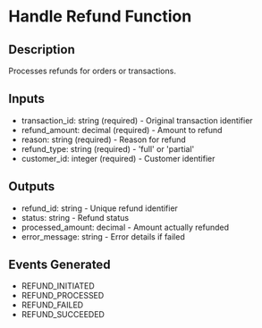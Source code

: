 # Handle Refund Function

## Description
Processes refunds for orders or transactions.

## Inputs
- transaction_id: string (required) - Original transaction identifier
- refund_amount: decimal (required) - Amount to refund
- reason: string (required) - Reason for refund
- refund_type: string (required) - 'full' or 'partial'
- customer_id: integer (required) - Customer identifier

## Outputs
- refund_id: string - Unique refund identifier
- status: string - Refund status
- processed_amount: decimal - Amount actually refunded
- error_message: string - Error details if failed

## Events Generated
- REFUND_INITIATED
- REFUND_PROCESSED
- REFUND_FAILED
- REFUND_SUCCEEDED